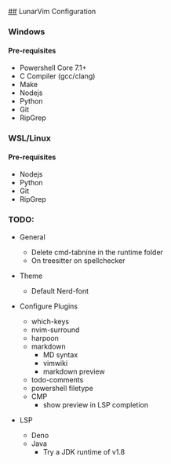 [##](##) LunarVim Configuration

### Windows

#### Pre-requisites
  - Powershell Core 7.1+
  - C Compiler (gcc/clang)
  - Make
  - Nodejs
  - Python
  - Git
  - RipGrep

### WSL/Linux

#### Pre-requisites
  - Nodejs
  - Python
  - Git
  - RipGrep
  
### TODO:

- General
  - Delete cmd-tabnine in the runtime folder
  - On treesitter on spellchecker

- Theme
  - Default Nerd-font

- Configure Plugins
  - which-keys
  - nvim-surround
  - harpoon
  - markdown
    - MD syntax
    - vimwiki
    - markdown preview
  -  todo-comments
    - powershell filetype
  - CMP
    - show preview in LSP completion

- LSP
  - Deno
  - Java
    - Try a JDK runtime of v1.8
